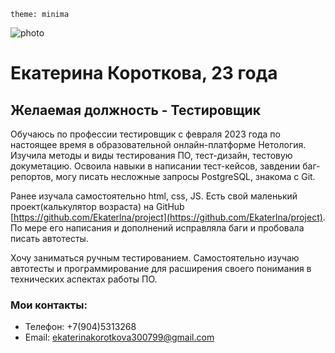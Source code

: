 `theme: minima`

![photo](https://github.com/Ekaterlna/prtfl/blob/main/photo_2023-06-06_13-50-03.jpg)


[# Оу, ну да, это я... Как я докатился до жизни такой? Чтож!]: #

# Екатерина Короткова, 23 года
## Желаемая должность - Тестировщик


Обучаюсь по профессии тестировщик с февраля 2023 года по настоящее время в образовательной онлайн-платформе Нетология.
Изучила методы и виды тестирования ПО, тест-дизайн, тестовую докуметацию. 
Освоила навыки в написании тест-кейсов, завдении баг-репортов, могу писать несложные запросы PostgreSQL, знакома с Git.

Ранее изучала самостоятельно html, css, JS. Есть свой маленький проект(калькулятор возраста) на GitHub [https://github.com/Ekaterlna/project](https://github.com/Ekaterlna/project). По мере его написания и дополнений исправляла баги и пробовала писать автотесты.

Хочу заниматься ручным тестированием. Самостоятельно изучаю автотесты и программирование для расширения своего понимания в технических аспектах работы ПО.

### Мои контакты:
* Телефон: +7(904)5313268
* Email: [ekaterinakorotkova300799@gmail.com](mailto:ekaterinakorotkova300799@gmail.com)
